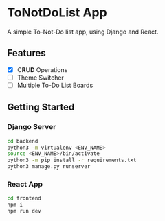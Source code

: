 # ToNotDoList App

A simple To-Not-Do list app, using Django and React. 

## Features
- [x] C**R**U**D** Operations
- [ ] Theme Switcher
- [ ] Multiple To-Do List Boards

## Getting Started

### Django Server

```bash
cd backend
python3 -m virtualenv <ENV_NAME>
source <ENV_NAME>/bin/activate
python3 -m pip install -r requirements.txt
python3 manage.py runserver
```


### React App

```bash
cd frontend
npm i
npm run dev
```
